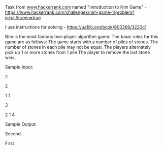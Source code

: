Task from www.hackerrank.com named "Introduction to Nim Game" - https://www.hackerrank.com/challenges/nim-game-1/problem?isFullScreen=true

I use instructions for solving - https://ua1lib.org/book/803266/3220c1

Nim is the most famous two-player algorithm game. The basic rules for this game are as follows:
    The game starts with a number of piles of stones. The number of stones in each pile may not be equal.
    The players alternately pick up 1 or more stones from 1 pile
    The player to remove the last stone wins.
    
Sample Input:

2

2

1 1

3

2 1 4

Sample Output:

Second

First


